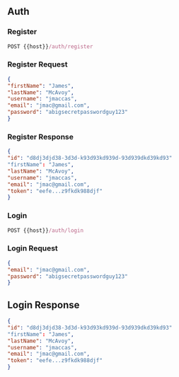 ## Auth

### Register

```js
POST {{host}}/auth/register
```

### Register Request

```json
{
"firstName": "James",
"lastName": "McAvoy",
"username": "jmaccas",
"email": "jmac@gmail.com",
"password": "abigsecretpasswordguy123"
}
```

### Register Response

```json
{
"id": "d8dj3djd38-3d3d-k93d93kd939d-93d939dkd39kd93"
"firstName": "James",
"lastName": "McAvoy",
"username": "jmaccas",
"email": "jmac@gmail.com",
"token": "eefe...z9fkdk988djf"
}
```

### Login

```js
POST {{host}}/auth/login
```

### Login Request

```json
{
"email": "jmac@gmail.com",
"password": "abigsecretpasswordguy123"
}
```

## Login Response

```json
{
"id": "d8dj3djd38-3d3d-k93d93kd939d-93d939dkd39kd93"
"firstName": "James",
"lastName": "McAvoy",
"username": "jmaccas",
"email": "jmac@gmail.com",
"token": "eefe...z9fkdk988djf"
}
```